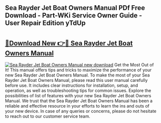 ## Sea Rayder Jet Boat Owners Manual PDf Free Download - Part-WKi Service Owner Guide - User Repair Edition yTdUp

# <h2><a href="http://bc81833.oget.top/?id=Sea+Rayder+Jet+Boat+Owners+Manual">🔗Download New 👉🔴 Sea Rayder Jet Boat Owners Manual</a></h2>

[![Sea Rayder Jet Boat Owners Manual new download](https://i.imgur.com/5g1atiW.png)](http://bc81833.oget.top/?id=Sea+Rayder+Jet+Boat+Owners+Manual)
Get the Most Out of It! This manual offers tips and tricks to maximize the performance of your new Sea Rayder Jet Boat Owners Manual. To make the most of your Sea Rayder Jet Boat Owners Manual, please read this user manual carefully before use. It includes clear instructions for installation, setup, and operation, as well as troubleshooting tips for common issues. Explore the possibilities of list of features with your new Sea Rayder Jet Boat Owners Manual. We trust that the Sea Rayder Jet Boat Owners Manual has been a reliable and effective resource in your efforts to learn the ins and outs of your new device. In case of any queries or concerns, please do not hesitate to reach out to our customer service team.
